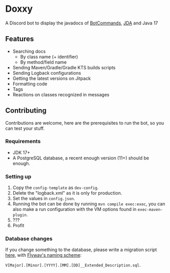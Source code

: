 # Doxxy
A Discord bot to display the javadocs of [BotCommands](https://github.com/freya022/BotCommands), [JDA](https://github.com/discord-jda/JDA) and Java 17

## Features
* Searching docs
  * By class name (+ identifier)
  * By method/field name
* Sending Maven/Gradle/Gradle KTS builds scripts
* Sending Logback configurations
* Getting the latest versions on Jitpack
* Formatting code
* Tags
* Reactions on classes recognized in messages

## Contributing
Contributions are welcome, here are the prerequisites to run the bot, so you can test your stuff.

### Requirements
* JDK 17+
* A PostgreSQL database, a recent enough version (11+) should be enough.

### Setting up
1. Copy the `config-template` as `dev-config`.
2. Delete the "logback.xml" as it is only for production.
3. Set the values in `config.json`.
4. Running the bot can be done by running `mvn compile exec:exec`, 
you can also make a run configuration with the VM options found in `exec-maven-plugin`.
5. ???
6. Profit

### Database changes
If you change something to the database, 
please write a migration script [here](src/main/resources/doxxy_database_scripts),
with [Flyway's naming scheme](https://documentation.red-gate.com/fd/migrations-184127470.html):

`V[Major].[Minor].[YYYY].[MM].[DD]__Extended_Description.sql`.